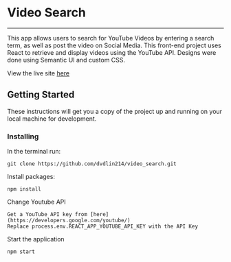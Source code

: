 # Video Search

---
This app allows users to search for YouTube Videos by entering a search term, as well as post the video on Social Media. This front-end project uses React to retrieve and display videos using the YouTube API. Designs were done using Semantic UI and custom CSS.

View the live site [here](https://dave-lin-video-search.herokuapp.com/)

## Getting Started

These instructions will get you a copy of the project up and running on your local machine for development. 

### Installing

In the terminal run:
```
git clone https://github.com/dvdlin214/video_search.git
```

Install packages:
```
npm install
```

Change Youtube API
```
Get a YouTube API key from [here](https://developers.google.com/youtube/)
Replace process.env.REACT_APP_YOUTUBE_API_KEY with the API Key
```

Start the application
```
npm start
```
